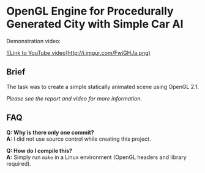 
OpenGL Engine for Procedurally Generated City with Simple Car AI
================================================================

Demonstration video:

[![Link to YouTube video]http://i.imgur.com/FwiGHJa.png)](http://www.youtube.com/watch?v=sGToRm5Mvao)

Brief
-----

The task was to create a simple statically animated scene using OpenGL 2.1.

*Please see the report and video for more information.*

FAQ
-----

**Q: Why is there only one commit?**<br/>
**A:** I did not use source control while creating this project.

**Q: How do I compile this?**<br/>
**A:** Simply run `make` in a Linux environment (OpenGL headers and library required).



